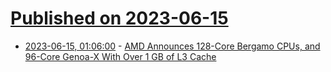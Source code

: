 # [Published on 2023-06-15](index.md)

* [2023-06-15, 01:06:00](https://soylentnews.org/article.pl?sid=23/06/13/1947233&from=rss) - [AMD Announces 128-Core Bergamo CPUs, and 96-Core Genoa-X With Over 1 GB of L3 Cache](https://soylentnews.org/article.pl?sid=23/06/13/1947233&from=rss)
